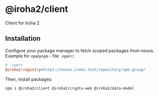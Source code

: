 # @iroha2/client

Client for Iroha 2.

## Installation

Configure your package manager to fetch scoped packages from nexus. Example for `npm`/`pnpm` - file `.npmrc`:

```ini
# .npmrc
@iroha2:registry=https://nexus.iroha.tech/repository/npm-group/
```

Then, install packages:

```shell
npm i @iroha2/client @iroha2/crypto-web @iroha2/data-model
```
